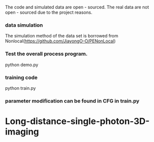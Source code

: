 The code and simulated data are open - sourced. The real data are not open - sourced due to the project reasons. 
### data simulation
The simulation method of the data set is borrowed from Nonlocal(https://github.com/JiayongO-O/PENonLocal)
###  Test the overall process program.
python demo.py
### training code
python train.py
### parameter modification can be found in CFG in train.py
# Long-distance-single-photon-3D-imaging
